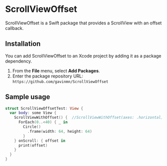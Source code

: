 # ScrollViewOffset

ScrollViewOffset is a Swift package that provides a ScrollView with an offset callback.

## Installation

You can add ScrollViewOffset to an Xcode project by adding it as a package dependency.

1. From the **File** menu, select **Add Packages**.
2. Enter the package repository URL: `https://github.com/gavinmn/ScrollViewOffset`

## Sample usage
```swift
struct ScrollViewOffsetTest: View {
  var body: some View {
    ScrollViewWithOffset() {  //ScrollViewWithOffset(axes: .horizontal) for horizontal scrolling
      ForEach(0..<40) { _ in
        Circle()
          .frame(width: 64, height: 64)
        }
    } onScroll: { offset in
      print(offset)
    }
  }
}
```
